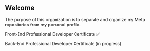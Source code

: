 ## Welcome

The purpose of this organization is to separate and organize my Meta repositories from my personal profile.

<p>Front-End Professional Developer Certificate ✅</p>
<p>Back-End Professional Developer Certificate (in progress)</p>
